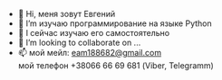 - 👋 Hi,  меня зовут Евгений 
- 👀 I’m  изучаю программирование на языке Python
- 🌱 I  сейчас изучаю  его самостоятельно
- 💞️ I’m looking to collaborate on ...
- 📫 мой мейл: eam188682@gmail.com  
мой телефон +38066 66 69 681  (Viber,  Telegramm)

<!---

